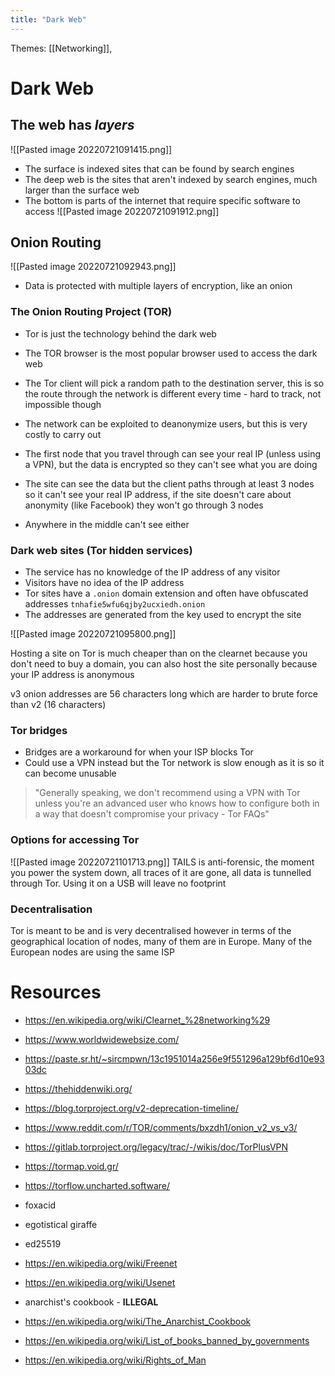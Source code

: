 ```yaml
---
title: "Dark Web"
---
```

Themes: [[Networking]], 

# Dark Web
## The web has *layers*
![[Pasted image 20220721091415.png]]
- The surface is indexed sites that can be found by search engines
- The deep web is the sites that aren't indexed by search engines, much larger than the surface web
- The bottom is parts of the internet that require specific software to access
![[Pasted image 20220721091912.png]]

## Onion Routing
![[Pasted image 20220721092943.png]]
- Data is protected with multiple layers of encryption, like an onion
### The Onion Routing Project (TOR)
- Tor is just the technology behind the dark web
- The TOR browser is the most popular browser used to access the dark web

- The Tor client will pick a random path to the destination server, this is so the route through the network is different every time - hard to track, not impossible though
- The network can be exploited to deanonymize users, but this is very costly to carry out

- The first node that you travel through can see your real IP (unless using a VPN), but the data is encrypted so they can't see what you are doing
- The site can see the data but the client paths through at least 3 nodes so it can't see your real IP address, if the site doesn't care about anonymity (like Facebook) they won't go through 3 nodes
- Anywhere in the middle can't see either

### Dark web sites (Tor hidden services)
- The service has no knowledge of the IP address of any visitor
- Visitors have no idea of the IP address
- Tor sites have a `.onion` domain extension and often have obfuscated addresses `tnhafie5wfu6qjby2ucxiedh.onion`
- The addresses are generated from the key used to encrypt the site

![[Pasted image 20220721095800.png]]

Hosting a site on Tor is much cheaper than on the clearnet because you don't need to buy a domain, you can also host the site personally because your IP address is anonymous

v3 onion addresses are 56 characters long which are harder to brute force than v2 (16 characters)

### Tor bridges
- Bridges are a workaround for when your ISP blocks Tor
- Could use a VPN instead but the Tor network is slow enough as it is so it can become unusable
> "Generally speaking, we don't recommend using a VPN with Tor unless you're an advanced user who knows how to configure both in a way that doesn't compromise your privacy - Tor FAQs"

### Options for accessing Tor
![[Pasted image 20220721101713.png]]
TAILS is anti-forensic, the moment you power the system down, all traces of it are gone, all data is tunnelled through Tor. Using it on a USB will leave no footprint

### Decentralisation
Tor is meant to be and is very decentralised however in terms of the geographical location of nodes, many of them are in Europe. Many of the European nodes are using the same ISP

# Resources
- https://en.wikipedia.org/wiki/Clearnet_%28networking%29
- https://www.worldwidewebsize.com/
- https://paste.sr.ht/~sircmpwn/13c1951014a256e9f551296a129bf6d10e9303dc
- https://thehiddenwiki.org/
- https://blog.torproject.org/v2-deprecation-timeline/
- https://www.reddit.com/r/TOR/comments/bxzdh1/onion_v2_vs_v3/
- https://gitlab.torproject.org/legacy/trac/-/wikis/doc/TorPlusVPN
- https://tormap.void.gr/
- https://torflow.uncharted.software/
- foxacid
- egotistical giraffe
- ed25519
- https://en.wikipedia.org/wiki/Freenet
- https://en.wikipedia.org/wiki/Usenet



- anarchist's cookbook - **ILLEGAL**
- https://en.wikipedia.org/wiki/The_Anarchist_Cookbook
- https://en.wikipedia.org/wiki/List_of_books_banned_by_governments
- https://en.wikipedia.org/wiki/Rights_of_Man
